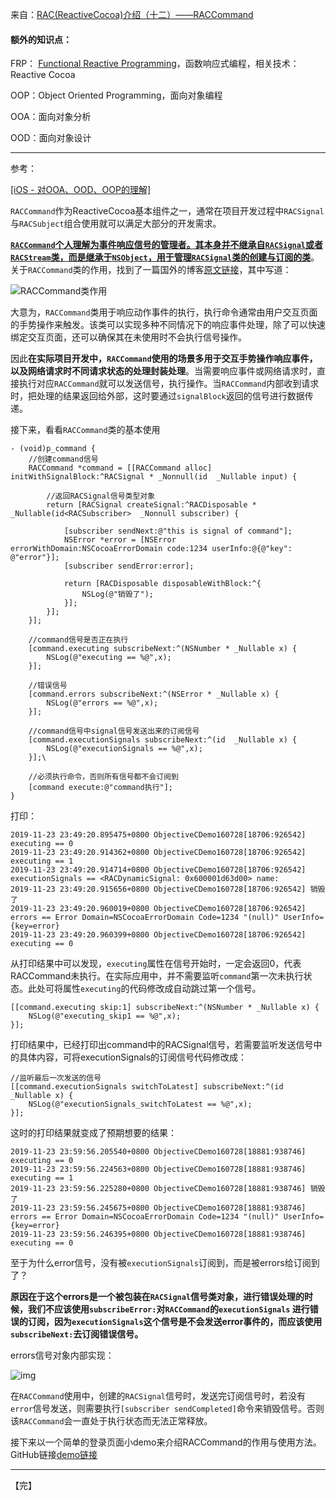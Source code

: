 来自：[RAC(ReactiveCocoa)介绍（十二）——RACCommand](https://www.jianshu.com/p/75681ea2256e)





#### 额外的知识点：

FRP： [Functional Reactive Programming](https://link.jianshu.com?t=https://en.wikipedia.org/wiki/Functional_reactive_programming)，函数响应式编程，相关技术：Reactive Cocoa

OOP：Object Oriented Programming，面向对象编程

OOA：面向对象分析

OOD：面向对象设计

---

参考：

[[iOS - 对OOA、OOD、OOP的理解]](https://www.cnblogs.com/dingding3w/p/4843946.html)





`RACCommand`作为ReactiveCocoa基本组件之一，通常在项目开发过程中`RACSignal`与`RACSubject`组合使用就可以满足大部分的开发需求。

**<u> `RACCommand`个人理解为事件响应信号的管理者。其本身并不继承自`RACSignal`或者`RACStream`类，而是继承于`NSObject`，用于管理`RACSignal`类的创建与订阅的类</u>**。关于`RACCommand`类的作用，找到了一篇国外的博客[原文链接](https://links.jianshu.com/go?to=http%3A%2F%2Fcodeblog.shape.dk%2Fblog%2F2013%2F12%2F05%2Freactivecocoa-essentials-understanding-and-using-raccommand%2F)，其中写道：

![RACCommand类作用](https:////upload-images.jianshu.io/upload_images/1243805-1e5bd81ce836c592.png?imageMogr2/auto-orient/strip|imageView2/2/w/1200)




 大意为，`RACCommand`类用于响应动作事件的执行，执行命令通常由用户交互页面的手势操作来触发。该类可以实现多种不同情况下的响应事件处理，除了可以快速绑定交互页面，还可以确保其在未使用时不会执行信号操作。

因此**在实际项目开发中，`RACCommand`使用的场景多用于交互手势操作响应事件，以及网络请求时不同请求状态的处理封装处理**。当需要响应事件或网络请求时，直接执行对应`RACCommand`就可以发送信号，执行操作。当`RACCommand`内部收到请求时，把处理的结果返回给外部，这时要通过`signalBlock`返回的信号进行数据传递。



接下来，看看`RACCommand`类的基本使用

```objc
- (void)p_command {
    //创建command信号
    RACCommand *command = [[RACCommand alloc] initWithSignalBlock:^RACSignal * _Nonnull(id  _Nullable input) {
        
        //返回RACSignal信号类型对象
        return [RACSignal createSignal:^RACDisposable * _Nullable(id<RACSubscriber>  _Nonnull subscriber) {
            
            [subscriber sendNext:@"this is signal of command"];
            NSError *error = [NSError errorWithDomain:NSCocoaErrorDomain code:1234 userInfo:@{@"key": @"error"}];
            [subscriber sendError:error];
            
            return [RACDisposable disposableWithBlock:^{
                NSLog(@"销毁了");
            }];
        }];
    }];
    
    //command信号是否正在执行
    [command.executing subscribeNext:^(NSNumber * _Nullable x) {
        NSLog(@"executing == %@",x);
    }];
    
    //错误信号
    [command.errors subscribeNext:^(NSError * _Nullable x) {
        NSLog(@"errors == %@",x);
    }];
    
    //command信号中signal信号发送出来的订阅信号
    [command.executionSignals subscribeNext:^(id  _Nullable x) {
        NSLog(@"executionSignals == %@",x);
    }];\
    
    //必须执行命令，否则所有信号都不会订阅到
    [command execute:@"command执行"];
}
```



打印：

```objc
2019-11-23 23:49:20.895475+0800 ObjectiveCDemo160728[18706:926542] executing == 0
2019-11-23 23:49:20.914362+0800 ObjectiveCDemo160728[18706:926542] executing == 1
2019-11-23 23:49:20.914714+0800 ObjectiveCDemo160728[18706:926542] executionSignals == <RACDynamicSignal: 0x600001d63d00> name:
2019-11-23 23:49:20.915656+0800 ObjectiveCDemo160728[18706:926542] 销毁了
2019-11-23 23:49:20.960019+0800 ObjectiveCDemo160728[18706:926542] errors == Error Domain=NSCocoaErrorDomain Code=1234 "(null)" UserInfo={key=error}
2019-11-23 23:49:20.960399+0800 ObjectiveCDemo160728[18706:926542] executing == 0
```



从打印结果中可以发现，`executing`属性在信号开始时，一定会返回0，代表RACCommand未执行。在实际应用中，并不需要监听`command`第一次未执行状态。此处可将属性`executing`的代码修改成自动跳过第一个信号。

```objc
[[command.executing skip:1] subscribeNext:^(NSNumber * _Nullable x) {
    NSLog(@"executing_skip1 == %@",x);
}];
```



打印结果中，已经打印出command中的RACSignal信号，若需要监听发送信号中的具体内容，可将executionSignals的订阅信号代码修改成：

```objc
//监听最后一次发送的信号
[[command.executionSignals switchToLatest] subscribeNext:^(id  _Nullable x) {
    NSLog(@"executionSignals_switchToLatest == %@",x);
}];
```

这时的打印结果就变成了预期想要的结果：

```objc
2019-11-23 23:59:56.205540+0800 ObjectiveCDemo160728[18881:938746] executing == 0
2019-11-23 23:59:56.224563+0800 ObjectiveCDemo160728[18881:938746] executing == 1
2019-11-23 23:59:56.225280+0800 ObjectiveCDemo160728[18881:938746] 销毁了
2019-11-23 23:59:56.245675+0800 ObjectiveCDemo160728[18881:938746] errors == Error Domain=NSCocoaErrorDomain Code=1234 "(null)" UserInfo={key=error}
2019-11-23 23:59:56.246395+0800 ObjectiveCDemo160728[18881:938746] executing == 0

```



至于为什么error信号，没有被`executionSignals`订阅到，而是被errors给订阅到了？

**原因在于这个errors是一个被包装在`RACSignal`信号类对象，进行错误处理的时候，我们不应该使用`subscribeError:`对`RACCommand`的`executionSignals`
 进行错误的订阅，因为`executionSignals`这个信号是不会发送error事件的，而应该使用`subscribeNext:`去订阅错误信号。**



errors信号对象内部实现：

![img](https:////upload-images.jianshu.io/upload_images/1243805-f619c45bd44f6c5e.png?imageMogr2/auto-orient/strip|imageView2/2/w/1200)



在`RACCommand`使用中，创建的`RACSignal`信号时，发送完订阅信号时，若没有`error`信号发送，则需要执行`[subscriber sendCompleted]`命令来销毁信号。否则该`RACCommand`会一直处于执行状态而无法正常释放。

接下来以一个简单的登录页面小demo来介绍RACCommand的作用与使用方法。
 GitHub链接[demo链接](https://links.jianshu.com/go?to=https%3A%2F%2Fgithub.com%2FRoganZheng%2FRACCommandDemo)

---

【完】